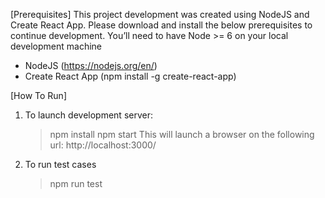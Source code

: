 [Prerequisites]
This project development was created using NodeJS and Create React App.
Please download and install the below prerequisites to continue development.
You’ll need to have Node >= 6 on your local development machine
 - NodeJS (https://nodejs.org/en/)
 - Create React App (npm install -g create-react-app)

[How To Run]
1. To launch development server:
     > npm install
     > npm start
   This will launch a browser on the following url: http://localhost:3000/
2. To run test cases
     > npm run test




